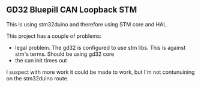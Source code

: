 ## GD32 Bluepill CAN Loopback STM
This is using stm32duino and therefore using STM core and HAL.

This project has a couple of problems:
 - legal problem.  The gd32 is configured to use stm libs.  This is against stm's terms.  Should be using gd32 core
 - the can init times out

 I suspect with more work it could be made to work, but I'm not contunuining on the stm32duino route.

